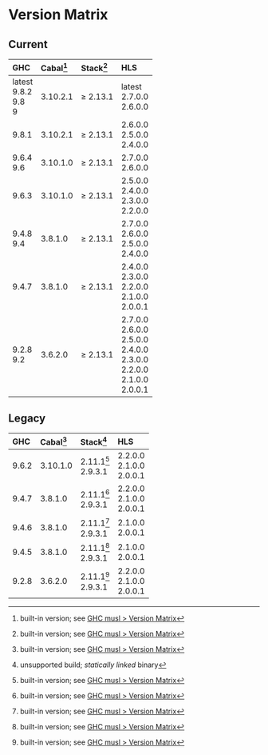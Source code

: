 # Version Matrix

## Current

| GHC                         | Cabal[^1] | Stack[^1]   | HLS                                                                                  |
|:----------------------------|:----------|:------------|:------------------------------------------------------------------------------------ |
| latest<br>9.8.2<br>9.8<br>9 | 3.10.2.1  | ≥ 2.13.1    | latest<br>2.7.0.0<br>2.6.0.0                                                         |
| 9.8.1                       | 3.10.2.1  | ≥ 2.13.1    | 2.6.0.0<br>2.5.0.0<br>2.4.0.0                                                        |
| 9.6.4<br>9.6                | 3.10.1.0  | ≥ 2.13.1    | 2.7.0.0<br>2.6.0.0                                                                   |
| 9.6.3                       | 3.10.1.0  | ≥ 2.13.1    | 2.5.0.0<br>2.4.0.0<br>2.3.0.0<br>2.2.0.0                                             |
| 9.4.8<br>9.4                | 3.8.1.0   | ≥ 2.13.1    | 2.7.0.0<br>2.6.0.0<br>2.5.0.0<br>2.4.0.0                                             |
| 9.4.7                       | 3.8.1.0   | ≥ 2.13.1    | 2.4.0.0<br>2.3.0.0<br>2.2.0.0<br>2.1.0.0<br>2.0.0.1                                  |
| 9.2.8<br>9.2                | 3.6.2.0   | ≥ 2.13.1    | 2.7.0.0<br>2.6.0.0<br>2.5.0.0<br>2.4.0.0<br>2.3.0.0<br>2.2.0.0<br>2.1.0.0<br>2.0.0.1 |

[^1]: built-in version; see [GHC musl > Version Matrix](../VERSION_MATRIX.md)

## Legacy

| GHC   | Cabal[^1] | Stack[^2]             | HLS                           |
|:------|:----------|:----------------------|:----------------------------- |
| 9.6.2 | 3.10.1.0  | 2.11.1[^1]<br>2.9.3.1 | 2.2.0.0<br>2.1.0.0<br>2.0.0.1 |
| 9.4.7 | 3.8.1.0   | 2.11.1[^1]<br>2.9.3.1 | 2.2.0.0<br>2.1.0.0<br>2.0.0.1 |
| 9.4.6 | 3.8.1.0   | 2.11.1[^1]<br>2.9.3.1 | 2.1.0.0<br>2.0.0.1            |
| 9.4.5 | 3.8.1.0   | 2.11.1[^1]<br>2.9.3.1 | 2.1.0.0<br>2.0.0.1            |
| 9.2.8 | 3.6.2.0   | 2.11.1[^1]<br>2.9.3.1 | 2.2.0.0<br>2.1.0.0<br>2.0.0.1 |

[^2]: unsupported build; *statically linked* binary
